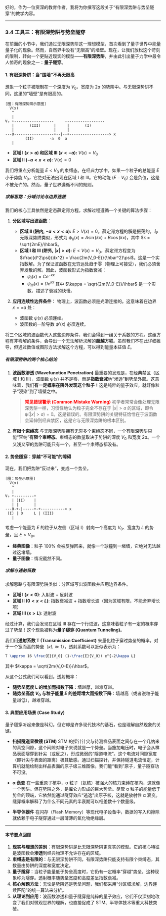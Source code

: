 好的，作为一位资深的教育作者，我将为你撰写这段关于“有限深势阱与势垒隧穿”的教学内容。

---

### 3.4 工具三：有限深势阱与势垒隧穿

在前面的小节中，我们通过无限深势阱这一理想模型，首次看到了量子世界中能量量子化的现象。然而，自然界中没有“无限高”的墙壁。现在，让我们放松这个苛刻的限制，转向一个更贴近现实的模型——**有限深势阱**，并由此引出量子力学中最令人惊奇的现象之一：**量子隧穿**。

#### 1. 有限深势阱：当“围墙”不再无限高

想象一个粒子被限制在一个深度为 $`V_0`$，宽度为 $`2a`$ 的势阱中。与无限深势阱不同，这里的“墙壁”是有限高的。

```text
[图：有限深势阱示意图]
  V(x)
   ^
   |
V₀ +------------------     ------------------
   |       (III)      |     |       (I)
   |                  |     |
---0------------------+--|--+------------------> x
         (II)       -a  0  a
   |
```

- **区域 I ($`x > a`$) 和区域 III ($`x < -a`$):** $`V(x) = V_0`$
- **区域 II ($-a < x < a$):** $`V(x) = 0`$

我们将重点分析能量 $`E < V_0`$ 的束缚态。在经典力学中，如果一个粒子的总能量 $`E`$ 小于势能 $`V_0`$，它绝对无法出现在区域 I 和 III。它的动能 ($`E-V_0`$) 会是负值，这是不被允许的。然而，量子世界遵循不同的规则。

##### 求解思路：分域讨论与边界连接

我们的核心工具依然是定态薛定谔方程。求解过程遵循一个关键的算法步骤：

1.  **分区域写出波函数**：
    - **区域 II (阱内, $`-a < x < a`$):** $`E > V(x) = 0`$，薛定谔方程的解是振荡的，与无限深势阱类似，形式为 $`\psi_{II}(x) = A\sin(kx) + B\cos(kx)`$，其中 $`k = \sqrt{2mE}/\hbar`$。
    - **区域 I 和 III (阱外, $`|x| > a`$):** $`E < V(x) = V_0`$，薛定谔方程变为 $`\frac{d^2\psi}{dx^2} = \frac{2m(V_0-E)}{\hbar^2}\psi`$。这是一个实指数解。为了保证波函数在无穷远处趋于零（物理上可接受），我们必须舍弃发散的解。因此，波函数形式为指数衰减：
        - $`\psi_I(x) = C e^{-\kappa x}`$
        - $`\psi_{III}(x) = D e^{\kappa x}`$
        其中 $`\kappa = \sqrt{2m(V_0-E)}/\hbar`$ 是一个实数，描述了衰减的快慢。

2.  **应用连续性边界条件**：
    物理上，波函数必须是光滑连接的。这意味着在边界 $`x = \pm a`$ 处：
    - 波函数 $`\psi(x)`$ 必须连续。
    - 波函数的一阶导数 $`\psi'(x)`$ 必须连续。

将三个区域的波函数代入这些边界条件，我们会得到一组关于系数的方程。这组方程有非零解的条件，会导出一个无法解析求解的**超越方程**。虽然我们不在此详细推导，但通过数值或图形方法求解这个方程，可以得到能量本征值 $`E`$。

##### 有限深势阱的两个核心结论

1.  **波函数渗透 (Wavefunction Penetration)**
    最重要的发现是，在经典禁区（区域 I 和 III），波函数 $`\psi(x)`$ 并不是零，而是**指数衰减**地“渗透”到势垒外部。这意味着，我们**有一定概率在阱外发现这个粒子**！这是纯粹的量子效应，就好像粒子“浸染”到了墙壁之中。

    > **<font color="red">常见错误警示 (Common Mistake Warning)</font>**
    > 初学者常常会像处理无限深势阱一样，习惯性地认为粒子完全不存在于 $`|x| > a`$ 的区域，即令 $`\psi(|x|>a) = 0`$。这是错误的。有限深势阱的关键特征恰恰在于波函数会延伸到经典禁区，这是它与无限深势阱的根本区别。

2.  **有限个束缚态**
    与无限深势阱拥有无穷多个束缚态不同，一个有限深势阱只能“容纳”**有限个束缚态**。束缚态的数量取决于势阱的深度 $`V_0`$ 和宽度 $`2a`$。一个又浅又窄的势阱可能只有一个，甚至一个束缚态都没有。

#### 2. 势垒隧穿：穿越“不可能”的障碍

现在，我们把势阱“反过来”，变成一个势垒。

```text
[图：势垒示意图]
  V(x)
   ^
   |
V₀ +---------+
   | (II)    |
   | |       |
---0-+-|-----+-+-----------> x
 (I) | 0     L | (III)
   |
```

考虑一个能量为 $`E`$ 的粒子从左侧（区域 I）射向一个高度为 $`V_0`$、宽度为 $`L`$ 的势垒，且 $`E < V_0`$。

-   **经典图像**：粒子 100% 会被反弹回来，就像一个球撞到一堵墙，它绝对无法越过这堵墙。
-   **量子图像**：情况截然不同。

##### 求解与透射系数

求解思路与有限深势阱类似：分区域写出波函数并应用边界条件。
-   **区域 I ($`x<0`$)**: 入射波 + 反射波
-   **区域 II ($`0<x<L`$)**: 指数衰减波 + 指数增长波（因为区域有限，不能舍弃增长项）
-   **区域 III ($`x>L`$)**: 透射波

经过计算，我们会发现在区域 III 存在一个行进波，这意味着粒子有一定的概率穿过了势垒！这个现象被称为**量子隧穿 (Quantum Tunneling)**。

我们用**透射系数 T (Transmission Coefficient)** 来量化粒子穿过势垒的概率。对于一个宽而高的势垒（$`\kappa L \gg 1`$），透射系数可以近似表示为：

```latex
T \approx 16 \frac{E}{V_0} (1-\frac{E}{V_0}) e^{-2\kappa L}
```

其中 $`\kappa = \sqrt{2m(V_0-E)}/\hbar`$。

从这个公式我们可以看到，透射概率：
-   **随势垒宽度 L 的增加而指数下降**：墙越厚，越难穿越。
-   **随势垒高度 $`V_0`$ 与粒子能量 $`E`$ 的差距增大而指数下降**：墙越高（或者说粒子能量越低），越难穿越。

#### 3. 典型应用场景 (Case Study)

量子隧穿听起来像是科幻，但它却是许多现代技术的基石，也是理解自然现象的关键。

*   **扫描隧道显微镜 (STM)**
    STM 的探针针尖与待测样品表面之间存在一个几纳米的真空间隙，这个间隙对电子来说就是一个势垒。当施加电压时，电子会从样品表面隧穿到针尖（或反之），形成微弱的“隧道电流”。这个电流对间隙宽度（即针尖与表面的距离）极其敏感。通过扫描探针，并保持隧道电流恒定，计算机就能绘制出样品表面的原子级三维图像。我们能“看到”原子，量子隧穿功不可没。

*   **α 衰变**
    在一些重原子核中，α 粒子（氦核）被强大的核力束缚在核内，这就像一个势阱。但在势阱之外，是库仑力形成的巨大势垒。尽管 α 粒子的能量低于势垒的顶端，它依然能通过隧穿效应“逃逸”出原子核，这就是放射性 α 衰变。隧穿概率解释了为什么不同元素的半衰期可以相差数十个数量级。

*   **半导体器件**
    在闪存（Flash Memory）等现代电子设备中，数据的写入和擦除就依赖于电子隧穿通过一层薄薄的氧化物绝缘层。

---

#### **本节要点回顾**

1.  **现实与理想的差别**：有限深势阱是比无限深势阱更真实的模型。它的核心特征是波函数会**渗透**到经典物理不允许存在的区域。
2.  **束缚态是有限的**：与无限深势阱不同，有限深势阱只能支持有限个束缚态，其数量由势阱的深度和宽度决定。
3.  **量子隧穿**：当粒子能量低于势垒高度时，它仍有一定概率“穿越”势垒，这种现象称为隧穿。透射概率随势垒宽度和高度差呈指数衰减。
4.  **核心解题方法**：无论是势阱还是势垒问题，我们都采用“分区域求解，边界连续匹配”的统一算法来分析。
5.  **从理论到应用**：波函数渗透和量子隧穿是纯粹的量子效应，它们不仅深刻地改变了我们对微观世界的理解，也直接促成了 STM、半导体技术等重大科技突破。